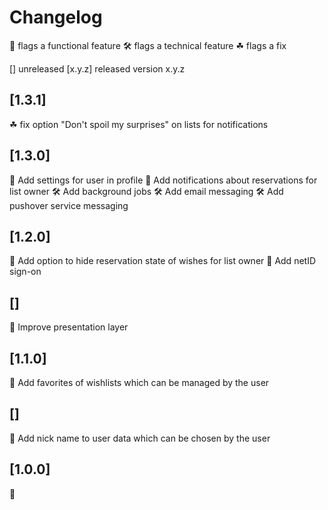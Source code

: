 # Changelog

🎁 flags a functional feature
🛠️ flags a technical feature
☘ flags a fix

[] unreleased
[x.y.z] released version x.y.z

## [1.3.1]
☘ fix option "Don't spoil my surprises" on lists for notifications

## [1.3.0]
🎁 Add settings for user in profile
🎁 Add notifications about reservations for list owner
🛠️ Add background jobs
🛠️ Add email messaging
🛠️ Add pushover service messaging

## [1.2.0]
🎁 Add option to hide reservation state of wishes for list owner
🎁 Add netID sign-on

## []
🎁 Improve presentation layer

## [1.1.0]
🎁 Add favorites of wishlists which can be managed by the user

## []
🎁 Add nick name to user data which can be chosen by the user

## [1.0.0]
🎁

